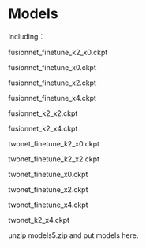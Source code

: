 # Models

Including：

fusionnet_finetune_k2_x0.ckpt

fusionnet_finetune_x0.ckpt

fusionnet_finetune_x2.ckpt

fusionnet_finetune_x4.ckpt

fusionnet_k2_x2.ckpt

fusionnet_k2_x4.ckpt

twonet_finetune_k2_x0.ckpt

twonet_finetune_k2_x2.ckpt

twonet_finetune_x0.ckpt

twonet_finetune_x2.ckpt

twonet_finetune_x4.ckpt

twonet_k2_x4.ckpt



unzip models5.zip and put models here.

